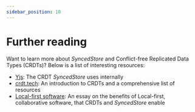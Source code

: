 ```yaml
---
sidebar_position: 10
---
```


# Further reading

Want to learn more about _SyncedStore_ and Conflict-free Replicated Data Types (CRDTs)? Below is a list of interesting resources:

- [Yjs](https://www.yjs.dev): The CRDT _SyncedStore_ uses internally
- [crdt.tech](https://crdt.tech/): An introduction to CRDTs and a comprehensive list of resources
- [Local-first software](https://www.inkandswitch.com/local-first/): An essay on the benefits of Local-first, collaborative software, that CRDTs and _SyncedStore_ enable
